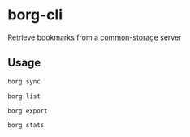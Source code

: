 # borg-cli

Retrieve bookmarks from a
[common-storage](https://github.com/rgrannell1/common-storage) server

## Usage

```bash
borg sync
```

```bash
borg list
```

```bash
borg export
```

```bash
borg stats
```
